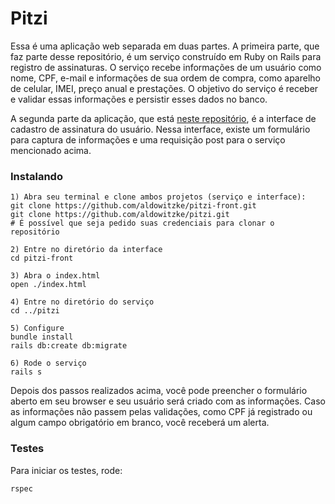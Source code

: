 # Pitzi

Essa é uma aplicação web separada em duas partes. A primeira parte, que faz parte desse repositório, é um serviço construído em Ruby on Rails para registro de assinaturas. O serviço recebe informações de um usuário como nome, CPF, e-mail e informações de sua ordem de compra, como aparelho de celular, IMEI, preço anual e prestações. O objetivo do serviço é receber e validar essas informações e persistir esses dados no banco.

A segunda parte da aplicação, que está [neste repositório](https://github.com/aldowitzke/pitzi-front), é a interface de cadastro de assinatura do usuário. Nessa interface, existe um formulário para captura de informações e uma requisição post para o serviço mencionado acima.

### Instalando

```
1) Abra seu terminal e clone ambos projetos (serviço e interface):
git clone https://github.com/aldowitzke/pitzi-front.git
git clone https://github.com/aldowitzke/pitzi.git
# É possível que seja pedido suas credenciais para clonar o repositório

2) Entre no diretório da interface
cd pitzi-front

3) Abra o index.html
open ./index.html

4) Entre no diretório do serviço
cd ../pitzi

5) Configure
bundle install
rails db:create db:migrate

6) Rode o serviço
rails s
```

Depois dos passos realizados acima, você pode preencher o formulário aberto em seu browser e seu usuário será criado com as informações. Caso as informações não passem pelas validações, como CPF já registrado ou algum campo obrigatório em branco, você receberá um alerta.

### Testes

Para iniciar os testes, rode:
```
rspec
```

